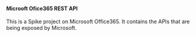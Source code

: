 <h4>Microoft Ofice365 REST API</h4>
<p>
This is a Spike project on Microsoft Office365. It contains the APIs that are being exposed by Microsoft.
